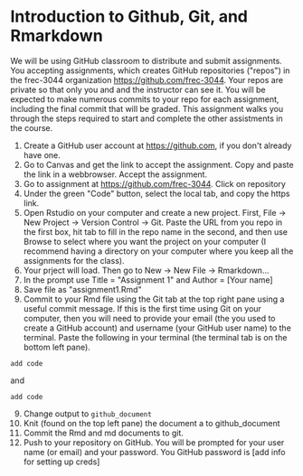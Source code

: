 # Introduction to Github, Git, and Rmarkdown

We will be using GitHub classroom to distribute and submit assignments.  You accepting assignments, which creates GitHub repositories ("repos") in the frec-3044 organization https://github.com/frec-3044.  Your repos are private so that only you and and the instructor can see it.  You will be expected to make numerous commits to your repo for each assignment, including the final commit that will be graded.  This assignment walks you through the steps required to start and complete the other assistments in the course.

1. Create a GitHub user account at https://github.com, if you don't already have one.
2. Go to Canvas and get the link to accept the assignment.  Copy and paste the link in a webbrowser.  Accept the assignment.
2. Go to assignment at https://github.com/frec-3044.  Click on repository
3. Under the green "Code" button, select the local tab, and copy the https link.
4. Open Rstudio on your computer and create a new project. First, File -> New Project -> Version Control -> Git.  Paste the URL from you repo in the first box, hit tab to fill in the repo name in the second, and then use Browse to select where you want the project on your computer (I recommend having a directory on your computer where you keep all the assignments for the class).
5. Your prject will load.  Then go to New -> New File -> Rmarkdown... 
6. In the prompt use Title =  "Assignment 1" and Author = [Your name]
7. Save file as "assignment1.Rmd"
8. Commit to your Rmd file using the Git tab at the top right pane using a useful commit message. If this is the first time using Git on your computer, then you will need to provide your email (the you used to create a GitHub account) and username (your GitHub user name) to the terminal.  Paste the following in your terminal (the terminal tab is on the bottom left pane).
```
add code
```
and
```
add code
```
9. Change output to `github_document`
10. Knit (found on the top left pane) the document a to github_document
11. Commit the Rmd and md documents to git.
12. Push to your repository on GitHub.  You will be prompted for your user name (or email) and your password.  You GitHub password is [add info for setting up creds]
